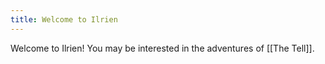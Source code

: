 ```yaml
---
title: Welcome to Ilrien
---
```

Welcome to Ilrien! You may be interested in the adventures of [[The Tell]].









